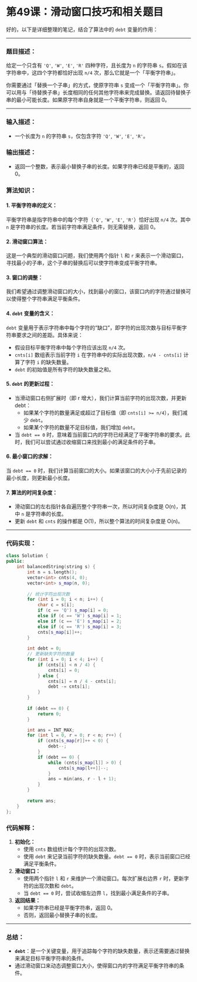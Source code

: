 # 第49课：滑动窗口技巧和相关题目

好的，以下是详细整理的笔记，结合了算法中的 `debt` 变量的作用：

------

### **题目描述：**

给定一个只含有 `'Q'`, `'W'`, `'E'`, `'R'` 四种字符，且长度为 `n` 的字符串 `s`。假如在该字符串中，这四个字符都恰好出现 `n/4` 次，那么它就是一个「平衡字符串」。

你需要通过「替换一个子串」的方式，使原字符串 `s` 变成一个「平衡字符串」。你可以用与「待替换子串」长度相同的任何其他字符串来完成替换。请返回待替换子串的最小可能长度。如果原字符串自身就是一个平衡字符串，则返回 0。

------

### **输入描述：**

- 一个长度为 `n` 的字符串 `s`，仅包含字符 `'Q'`, `'W'`, `'E'`, `'R'`。

### **输出描述：**

- 返回一个整数，表示最小替换子串的长度。如果字符串已经是平衡的，返回 0。

### **算法知识：**

#### 1. **平衡字符串的定义：**

平衡字符串是指字符串中的每个字符（`'Q'`, `'W'`, `'E'`, `'R'`）恰好出现 `n/4` 次。其中 `n` 是字符串的长度。若当前字符串满足条件，则无需替换，返回 0。

#### 2. **滑动窗口算法：**

这是一个典型的滑动窗口问题，我们使用两个指针 `l` 和 `r` 来表示一个滑动窗口，寻找最小的子串，这个子串的替换后可以使字符串变成平衡字符串。

#### 3. **窗口的调整：**

我们希望通过调整滑动窗口的大小，找到最小的窗口，该窗口内的字符通过替换可以使得整个字符串满足平衡条件。

#### 4. **`debt` 变量的含义：**

`debt` 变量用于表示字符串中每个字符的“缺口”，即字符的出现次数与目标平衡字符串要求之间的差距。具体来说：

- 假设目标平衡字符串中每个字符应该出现 `n/4` 次。
- `cnts[i]` 数组表示当前字符 `i` 在字符串中的实际出现次数，`n/4 - cnts[i]` 计算了字符 `i` 的缺失数量。
- `debt` 的初始值是所有字符的缺失数量之和。

#### 5. **`debt` 的更新过程：**

- 当滑动窗口右侧扩展时（即 r 增大），我们计算当前字符的出现次数，并更新 debt：
  - 如果某个字符的数量满足或超过了目标值（即 `cnts[i] >= n/4`），我们减少 `debt`。
  - 如果某个字符的数量不足目标值，我们增加 `debt`。
- 当 `debt == 0` 时，意味着当前窗口内的字符已经满足了平衡字符串的要求。此时，我们可以尝试通过收缩窗口来找到最小的满足条件的子串。

#### 6. **最小窗口的求解：**

当 `debt == 0` 时，我们计算当前窗口的大小。如果该窗口的大小小于先前记录的最小长度，则更新最小长度。

#### 7. **算法的时间复杂度：**

- 滑动窗口的左右指针各自遍历整个字符串一次，所以时间复杂度是 O(n)，其中 `n` 是字符串的长度。
- 更新 `debt` 和 `cnts` 的操作都是 O(1)，所以整个算法的时间复杂度是 O(n)。

------

### **代码实现：**

```C++
class Solution {
public:
    int balancedString(string s) {
        int n = s.length();
        vector<int> cnts(4, 0);
        vector<int> s_map(n, 0);
        
        // 统计字符出现次数
        for (int i = 0; i < n; i++) {
            char c = s[i];
            if (c == 'Q') s_map[i] = 0;
            else if (c == 'W') s_map[i] = 1;
            else if (c == 'E') s_map[i] = 2;
            else if (c == 'R') s_map[i] = 3;
            cnts[s_map[i]]++;
        }
        
        int debt = 0;
        // 更新缺失字符的数量
        for (int i = 0; i < 4; i++) {
            if (cnts[i] < n / 4) {
                cnts[i] = 0;
            } else {
                cnts[i] = n / 4 - cnts[i];
                debt -= cnts[i];
            }
        }
        
        if (debt == 0) {
            return 0;
        }

        int ans = INT_MAX;
        for (int l = 0, r = 0; r < n; r++) {
            if (cnts[s_map[r]]++ < 0) {
                debt--;
            }
            if (debt == 0) {
                while (cnts[s_map[l]] > 0) {
                    cnts[s_map[l++]]--;
                }
                ans = min(ans, r - l + 1);
            }
        }
        
        return ans;
    }
};
```

### **代码解释：**

1. **初始化：**
   - 使用 `cnts` 数组统计每个字符的出现次数。
   - 使用 `debt` 来记录当前字符的缺失数量。`debt == 0` 时，表示当前窗口已经满足平衡条件。
2. **滑动窗口：**
   - 使用两个指针 `l` 和 `r` 来维护一个滑动窗口。每次扩展右边界 `r` 时，更新字符的出现次数和 `debt`。
   - 当 `debt == 0` 时，尝试收缩左边界 `l`，找到最小满足条件的子串。
3. **返回结果：**
   - 如果字符串已经是平衡字符串，返回 0。
   - 否则，返回最小替换子串的长度。

------

### **总结：**

- **`debt`**：是一个关键变量，用于追踪每个字符的缺失数量，表示还需要通过替换来满足目标平衡字符串的条件。
- 通过滑动窗口来动态调整窗口大小，使得窗口内的字符满足平衡字符串的条件。